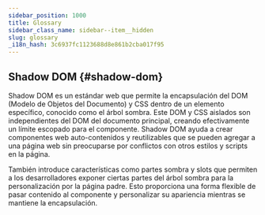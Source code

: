 ```yaml
---
sidebar_position: 1000
title: Glossary
sidebar_class_name: sidebar--item__hidden
slug: glossary
_i18n_hash: 3c6937fc1123688d8e861b2cba017f95
---
```

## Shadow DOM {#shadow-dom}

Shadow DOM es un estándar web que permite la encapsulación del DOM (Modelo de Objetos del Documento) y CSS dentro de un elemento específico, conocido como el árbol sombra. Este DOM y CSS aislados son independientes del DOM del documento principal, creando efectivamente un límite escopado para el componente. Shadow DOM ayuda a crear componentes web auto-contenidos y reutilizables que se pueden agregar a una página web sin preocuparse por conflictos con otros estilos y scripts en la página.

También introduce características como partes sombra y slots que permiten a los desarrolladores exponer ciertas partes del árbol sombra para la personalización por la página padre. Esto proporciona una forma flexible de pasar contenido al componente y personalizar su apariencia mientras se mantiene la encapsulación.
